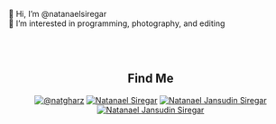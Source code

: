 
👋 Hi, I’m @natanaelsiregar<br />
👀 I’m interested in programming, photography, and editing

<br/><br/>

<h2 align="center">Find Me</h2>

<p align="center">
  <a href="https://www.instagram.com/natgharz/" title="@natgharz" target="blank" ><img src="https://img.shields.io/badge/Instagram-E4405F?style=for-the-badge&logo=instagram&logoColor=white" alt="@natgharz" /></a>
  <a href="https://www.youtube.com/channel/UCTnHgoc828X6nYG7C9uB7xg/" title="Natanael Siregar" target="blank" ><img src="https://img.shields.io/badge/YouTube-FF0000?style=for-the-badge&logo=youtube&logoColor=white" alt="Natanael Siregar" /></a>
  <a href="https://www.linkedin.com/in/natanaeljansudinsiregar/" title="Natanael Jansudin Siregar" target="blank" ><img src="https://img.shields.io/badge/LinkedIn-0077B5?style=for-the-badge&logo=linkedin&logoColor=white" alt="Natanael Jansudin Siregar" /></a>
  <a href="https://www.hackerrank.com/natgharz" title="Natanael Jansudin Siregar" target="blank" ><img src="https://img.shields.io/badge/-Hackerrank-2EC866?style=for-the-badge&logo=HackerRank&logoColor=white" alt="Natanael Jansudin Siregar" /></a>
</p>

<!---
natanaelsiregar/natanaelsiregar is a ✨ special ✨ repository because its `README.md` (this file) appears on your GitHub profile.
You can click the Preview link to take a look at your changes.
--->
